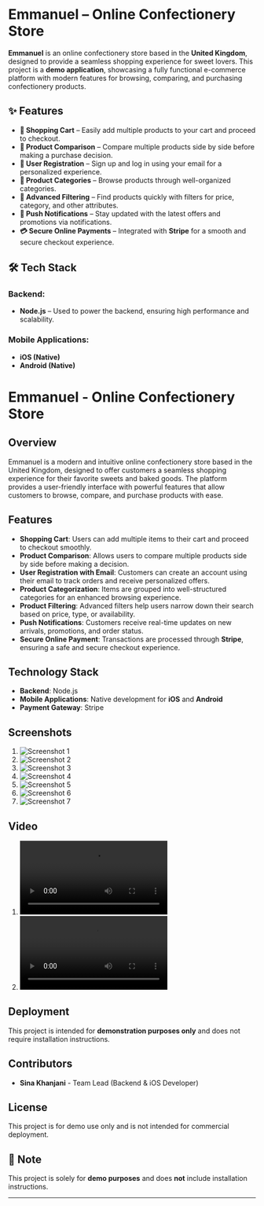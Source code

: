 # Emmanuel – Online Confectionery Store

**Emmanuel** is an online confectionery store based in the **United Kingdom**, designed to provide a seamless shopping experience for sweet lovers. This project is a **demo application**, showcasing a fully functional e-commerce platform with modern features for browsing, comparing, and purchasing confectionery products.

## ✨ Features

- **🛒 Shopping Cart** – Easily add multiple products to your cart and proceed to checkout.
- **🔄 Product Comparison** – Compare multiple products side by side before making a purchase decision.
- **📧 User Registration** – Sign up and log in using your email for a personalized experience.
- **📂 Product Categories** – Browse products through well-organized categories.
- **🎯 Advanced Filtering** – Find products quickly with filters for price, category, and other attributes.
- **🔔 Push Notifications** – Stay updated with the latest offers and promotions via notifications.
- **💳 Secure Online Payments** – Integrated with **Stripe** for a smooth and secure checkout experience.

## 🛠️ Tech Stack

### Backend:
- **Node.js** – Used to power the backend, ensuring high performance and scalability.

### Mobile Applications:
- **iOS (Native)**
- **Android (Native)**

# Emmanuel - Online Confectionery Store

## Overview
Emmanuel is a modern and intuitive online confectionery store based in the United Kingdom, designed to offer customers a seamless shopping experience for their favorite sweets and baked goods. The platform provides a user-friendly interface with powerful features that allow customers to browse, compare, and purchase products with ease.

## Features
- **Shopping Cart**: Users can add multiple items to their cart and proceed to checkout smoothly.
- **Product Comparison**: Allows users to compare multiple products side by side before making a decision.
- **User Registration with Email**: Customers can create an account using their email to track orders and receive personalized offers.
- **Product Categorization**: Items are grouped into well-structured categories for an enhanced browsing experience.
- **Product Filtering**: Advanced filters help users narrow down their search based on price, type, or availability.
- **Push Notifications**: Customers receive real-time updates on new arrivals, promotions, and order status.
- **Secure Online Payment**: Transactions are processed through **Stripe**, ensuring a safe and secure checkout experience.

## Technology Stack
- **Backend**: Node.js
- **Mobile Applications**: Native development for **iOS** and **Android**
- **Payment Gateway**: Stripe

## Screenshots

1. ![Screenshot 1](./mnt/1.jpg)
2. ![Screenshot 2](./mnt/2.jpg)
3. ![Screenshot 3](./mnt/3.jpg)
4. ![Screenshot 4](./mnt/4.jpg)
5. ![Screenshot 5](./mnt/5.jpg)
6. ![Screenshot 6](./mnt/6.jpg)
7. ![Screenshot 7](./mnt/7.jpg)

## Video

1. ![Screenshot 1](./mnt/video/1.mp4)
2. ![Screenshot 2](./mnt/video/2.mp4)

## Deployment
This project is intended for **demonstration purposes only** and does not require installation instructions.

## Contributors
- **Sina Khanjani** - Team Lead (Backend & iOS Developer)

## License
This project is for demo use only and is not intended for commercial deployment.

## 📌 Note

This project is solely for **demo purposes** and does **not** include installation instructions.

---